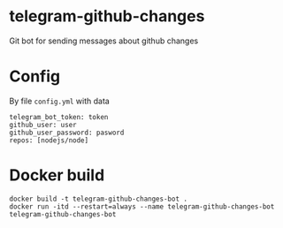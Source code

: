 # telegram-github-changes
Git bot for sending messages about github changes

# Config
By file `config.yml` with data
```
telegram_bot_token: token
github_user: user
github_user_password: pasword
repos: [nodejs/node]
```

# Docker build
```
docker build -t telegram-github-changes-bot .
docker run -itd --restart=always --name telegram-github-changes-bot telegram-github-changes-bot

```